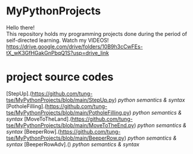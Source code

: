 # MyPythonProjects
Hello there!\
This repository holds my programming projects done during the period of seif-directed learning. Watch my VIDEOS!
https://drive.google.com/drive/folders/10B9h3cCwFEs-tX_wK3GfHGakGnPbqQ1S?usp=drive_link
# project source codes
[StepUp].(https://github.com/tung-tse/MyPythonProjects/blob/main/StepUp.py)
*python semantics & syntax*
[PotholeFilling].(https://github.com/tung-tse/MyPythonProjects/blob/main/PotholeFilling.py)
*python semantics & syntax*
[MoveToTheLand].(https://github.com/tung-tse/MyPythonProjects/blob/main/MoveToTheEnd.py)
*python semantics & syntax*
[BeeperRow].(https://github.com/tung-tse/MyPythonProjects/blob/main/BeeperRow.py)
*python semantics & syntax*
[BeeperRowAdv].()
*python semantics & syntax*

